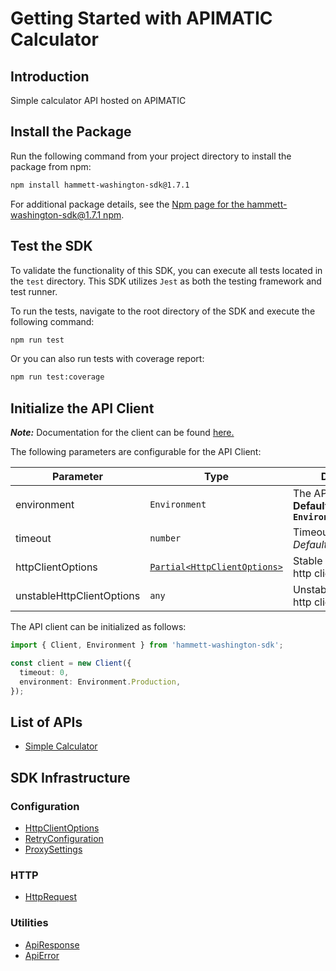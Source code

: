 
# Getting Started with APIMATIC Calculator

## Introduction

Simple calculator API hosted on APIMATIC

## Install the Package

Run the following command from your project directory to install the package from npm:

```bash
npm install hammett-washington-sdk@1.7.1
```

For additional package details, see the [Npm page for the hammett-washington-sdk@1.7.1 npm](https://www.npmjs.com/package/hammett-washington-sdk/v/1.7.1).

## Test the SDK

To validate the functionality of this SDK, you can execute all tests located in the `test` directory. This SDK utilizes `Jest` as both the testing framework and test runner.

To run the tests, navigate to the root directory of the SDK and execute the following command:

```bash
npm run test
```

Or you can also run tests with coverage report:

```bash
npm run test:coverage
```

## Initialize the API Client

**_Note:_** Documentation for the client can be found [here.](https://www.github.com/ZahraN444/hammett-washington-js-sdk/tree/1.7.1/doc/client.md)

The following parameters are configurable for the API Client:

| Parameter | Type | Description |
|  --- | --- | --- |
| environment | `Environment` | The API environment. <br> **Default: `Environment.Production`** |
| timeout | `number` | Timeout for API calls.<br>*Default*: `0` |
| httpClientOptions | [`Partial<HttpClientOptions>`](https://www.github.com/ZahraN444/hammett-washington-js-sdk/tree/1.7.1/doc/http-client-options.md) | Stable configurable http client options. |
| unstableHttpClientOptions | `any` | Unstable configurable http client options. |

The API client can be initialized as follows:

```ts
import { Client, Environment } from 'hammett-washington-sdk';

const client = new Client({
  timeout: 0,
  environment: Environment.Production,
});
```

## List of APIs

* [Simple Calculator](https://www.github.com/ZahraN444/hammett-washington-js-sdk/tree/1.7.1/doc/controllers/simple-calculator.md)

## SDK Infrastructure

### Configuration

* [HttpClientOptions](https://www.github.com/ZahraN444/hammett-washington-js-sdk/tree/1.7.1/doc/http-client-options.md)
* [RetryConfiguration](https://www.github.com/ZahraN444/hammett-washington-js-sdk/tree/1.7.1/doc/retry-configuration.md)
* [ProxySettings](https://www.github.com/ZahraN444/hammett-washington-js-sdk/tree/1.7.1/doc/proxy-settings.md)

### HTTP

* [HttpRequest](https://www.github.com/ZahraN444/hammett-washington-js-sdk/tree/1.7.1/doc/http-request.md)

### Utilities

* [ApiResponse](https://www.github.com/ZahraN444/hammett-washington-js-sdk/tree/1.7.1/doc/api-response.md)
* [ApiError](https://www.github.com/ZahraN444/hammett-washington-js-sdk/tree/1.7.1/doc/api-error.md)

